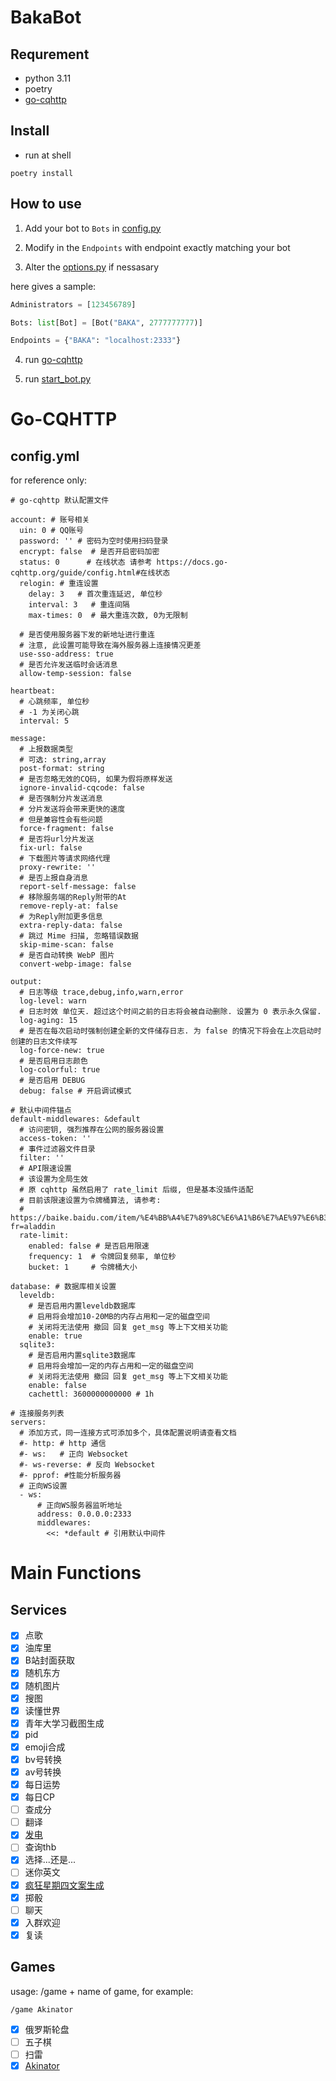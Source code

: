 BakaBot
==========
Requrement
----------
- python 3.11
- poetry
- [go-cqhttp](https://github.com/Mrs4s/go-cqhttp)

Install
----------
- run at shell

```
poetry install
```

How to use
-----------
1. Add your bot to `Bots` in [config.py](config.py)

2. Modify in the `Endpoints` with endpoint exactly matching your bot

3. Alter the [options.py](options.py) if nessasary

here gives a sample:

```python
Administrators = [123456789]

Bots: list[Bot] = [Bot("BAKA", 2777777777)]

Endpoints = {"BAKA": "localhost:2333"}
```

4. run [go-cqhttp](https://github.com/Mrs4s/go-cqhttp)

5. run [start_bot.py](start_bot.py)

Go-CQHTTP
==========
config.yml
----------
for reference only:

```
# go-cqhttp 默认配置文件

account: # 账号相关
  uin: 0 # QQ账号
  password: '' # 密码为空时使用扫码登录
  encrypt: false  # 是否开启密码加密
  status: 0      # 在线状态 请参考 https://docs.go-cqhttp.org/guide/config.html#在线状态
  relogin: # 重连设置
    delay: 3   # 首次重连延迟, 单位秒
    interval: 3   # 重连间隔
    max-times: 0  # 最大重连次数, 0为无限制

  # 是否使用服务器下发的新地址进行重连
  # 注意, 此设置可能导致在海外服务器上连接情况更差
  use-sso-address: true
  # 是否允许发送临时会话消息
  allow-temp-session: false

heartbeat:
  # 心跳频率, 单位秒
  # -1 为关闭心跳
  interval: 5

message:
  # 上报数据类型
  # 可选: string,array
  post-format: string
  # 是否忽略无效的CQ码, 如果为假将原样发送
  ignore-invalid-cqcode: false
  # 是否强制分片发送消息
  # 分片发送将会带来更快的速度
  # 但是兼容性会有些问题
  force-fragment: false
  # 是否将url分片发送
  fix-url: false
  # 下载图片等请求网络代理
  proxy-rewrite: ''
  # 是否上报自身消息
  report-self-message: false
  # 移除服务端的Reply附带的At
  remove-reply-at: false
  # 为Reply附加更多信息
  extra-reply-data: false
  # 跳过 Mime 扫描, 忽略错误数据
  skip-mime-scan: false
  # 是否自动转换 WebP 图片
  convert-webp-image: false

output:
  # 日志等级 trace,debug,info,warn,error
  log-level: warn
  # 日志时效 单位天. 超过这个时间之前的日志将会被自动删除. 设置为 0 表示永久保留.
  log-aging: 15
  # 是否在每次启动时强制创建全新的文件储存日志. 为 false 的情况下将会在上次启动时创建的日志文件续写
  log-force-new: true
  # 是否启用日志颜色
  log-colorful: true
  # 是否启用 DEBUG
  debug: false # 开启调试模式

# 默认中间件锚点
default-middlewares: &default
  # 访问密钥, 强烈推荐在公网的服务器设置
  access-token: ''
  # 事件过滤器文件目录
  filter: ''
  # API限速设置
  # 该设置为全局生效
  # 原 cqhttp 虽然启用了 rate_limit 后缀, 但是基本没插件适配
  # 目前该限速设置为令牌桶算法, 请参考:
  # https://baike.baidu.com/item/%E4%BB%A4%E7%89%8C%E6%A1%B6%E7%AE%97%E6%B3%95/6597000?fr=aladdin
  rate-limit:
    enabled: false # 是否启用限速
    frequency: 1  # 令牌回复频率, 单位秒
    bucket: 1     # 令牌桶大小

database: # 数据库相关设置
  leveldb:
    # 是否启用内置leveldb数据库
    # 启用将会增加10-20MB的内存占用和一定的磁盘空间
    # 关闭将无法使用 撤回 回复 get_msg 等上下文相关功能
    enable: true
  sqlite3:
    # 是否启用内置sqlite3数据库
    # 启用将会增加一定的内存占用和一定的磁盘空间
    # 关闭将无法使用 撤回 回复 get_msg 等上下文相关功能
    enable: false
    cachettl: 3600000000000 # 1h

# 连接服务列表
servers:
  # 添加方式，同一连接方式可添加多个，具体配置说明请查看文档
  #- http: # http 通信
  #- ws:   # 正向 Websocket
  #- ws-reverse: # 反向 Websocket
  #- pprof: #性能分析服务器
  # 正向WS设置
  - ws:
      # 正向WS服务器监听地址
      address: 0.0.0.0:2333
      middlewares:
        <<: *default # 引用默认中间件
```

Main Functions
========

Services
--------

- [x] 点歌
- [x] 油库里
- [x] B站封面获取
- [x] 随机东方
- [x] 随机图片
- [x] 搜图
- [x] 读懂世界
- [x] 青年大学习截图生成
- [x] pid
- [x] emoji合成
- [x] bv号转换
- [x] av号转换
- [x] 每日运势
- [x] 每日CP
- [ ] 查成分
- [ ] 翻译
- [x] [发电](https://github.com/xipesoy/zhenxun_plugin_meiriyiju)
- [ ] 查询thb
- [x] 选择...还是...
- [ ] 迷你英文
- [x] [疯狂星期四文案生成](https://github.com/whitescent/KFC-Crazy-Thursday)
- [x] 掷骰
- [ ] 聊天
- [x] 入群欢迎
- [x] 复读

Games
--------
usage: /game + name of game, for example:

```
/game Akinator
```

- [x] 俄罗斯轮盘
- [ ] 五子棋
- [ ] 扫雷
- [x] [Akinator](https://github.com/Infiniticity/akinator.py)